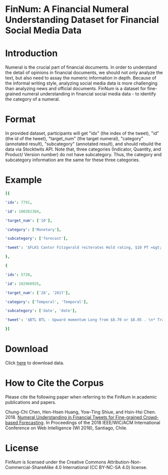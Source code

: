 # FinNum: A Financial Numeral Understanding Dataset for Financial Social Media Data
# Introduction
Numeral is the crucial part of financial documents. In order to understand the detail of opinions in financial documents, we should not only analyze the text, but also need to assay the numeric information in depth. Because of the informal writing style, analyzing social media data is more challenging than analyzing news and official documents. FinNum is a dataset for fine-grained numeral understanding in financial social media data - to identify the category of a numeral.

# Format
In provided dataset, participants will get "idx" (the index of the tweet), "id" (the id of the tweet), "target_num" (the target numeral), "category" (annotated result), "subcategory" (annotated result), and should rebuild the data via Stocktwits API. Note that, three categories (Indicator, Quantity, and Product/ Version number) do not have subcategory. Thus, the category and subcategory information are the same for these three categories.

# Example

```yaml
[{

'idx': 7791,

'id': 100382304,

'target_num': ['10'],

'category': ['Monetary'],

'subcategory': ['forecast'],

'tweet': '$FLKS Cantor Fitzgerald reiterates Hold rating, $10 PT =&gt; https://stocknews.com/news/flks-cantor-fitzgerald-reiterates-hold-rating-10-pt/ #FlexPharma #Biotechnology #BioTech #Bullish #Stock #FLKS'

},

{

'idx': 5720,

'id': 102960935,

'target_num': ['28', '2017'],

'category': ['Temporal', 'Temporal'],

'subcategory': ['date', 'date'],

'tweet': '$BTL BTL - Upward momentum Long from $8.70 or $8.05 . \n* Trade Criteria * \nDate First Found- November 28, 2017\nPattern/'

}]
```
# Download
Click [here](http://nlg.csie.ntu.edu.tw/nlpresource/FinNum/FinNum.zip) to download data.

# How to Cite the Corpus
Please cite the following paper when referring to the FinNum in academic publications and papers.

Chung-Chi Chen, Hen-Hsen Huang, Yow-Ting Shiue, and Hsin-Hsi Chen. 2018. [Numeral Understanding in Financial Tweets for Fine-grained Crowd-based Forecasting](https://ieeexplore.ieee.org/abstract/document/8609586). In Proceedings of the 2018 IEEE/WIC/ACM International Conference on Web Intelligence (WI 2018), Santiago, Chile.
# License
FinNum is licensed under the Creative Commons Attribution-Non-Commercial-ShareAlike 4.0 International (CC BY-NC-SA 4.0) license.
